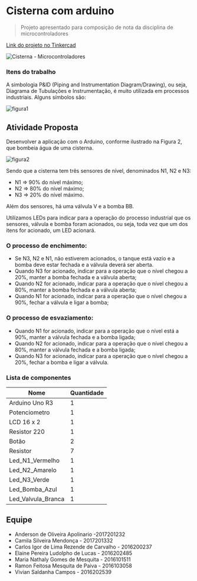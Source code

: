 
# Cisterna com arduino

>Projeto apresentado para composição de nota da disciplina de microcontroladores

[Link do projeto no Tinkercad](https://www.tinkercad.com/things/20tDjwq8P6S)

![Cisterna - Microcontroladores](https://user-images.githubusercontent.com/19518771/113497393-09047300-94da-11eb-9faa-4f034209d394.png)


### Itens do trabalho

A simbologia P&ID (Piping and Instrumentation Diagram/Drawing), ou seja, Diagrama
de Tubulações e Instrumentação, é muito utilizada em processos industriais. Alguns símbolos
são:

![figura1](https://user-images.githubusercontent.com/19518771/113497384-f9852a00-94d9-11eb-95b2-9ff2011ec407.png)


## Atividade Proposta

Desenvolver a aplicação com o Arduino, conforme ilustrado na Figura 2, que bombeia água de
uma cisterna.

![figura2](https://user-images.githubusercontent.com/19518771/113497377-df4b4c00-94d9-11eb-980b-209e8adc5dbd.png)

Sendo que a cisterna tem três sensores de nível, denominados N1, N2 e N3:

- N1 => 90% do nível máximo;
- N2 => 80% do nível máximo;
- N3 => 20% do nível máximo.

Além dos sensores, há uma válvula V e a bomba BB.

Utilizamos LEDs para indicar para a operação do processo industrial que os sensores, válvula e bomba foram acionados, ou seja, toda vez que um dos itens for acionado, um LED acionará.

### O processo de enchimento:

- Se N3, N2 e N1, não estiverem acionados, o tanque está vazio e a bomba deve
estar fechada e a válvula deverá ser aberta.
- Quando N3 for acionado, indicar para a operação que o nível chegou a 20%,
manter a bomba fechada e a válvula aberta;
- Quando N2 for acionado, indicar para a operação que o nível chegou a 80%,
manter a bomba fechada e a válvula aberta;
- Quando N1 for acionado, indicar para a operação que o nível chegou a 90%,
fechar a válvula e ligar a bomba;

### O processo de esvaziamento:

- Quando N1 for acionado, indicar para a operação que o nível está a 90%, manter a
válvula fechada e a bomba ligada;
- Quando N2 for acionado, indicar para a operação que o nível chegou a 80%, manter
a válvula fechada e a bomba ligada;
- Quando N3 for acionado, indicar para a operação que o nível chegou a 20%,
fechar a bomba e ligar a válvula.


### Lista de componentes

| Nome | Quantidade |
| ------ | ------ |
|Arduino Uno R3 |1 |
|Potenciometro|1 |
|LCD 16 x 2 |1 |
|Resistor 220|1 |
|Botão |2 |
|Resistor |7 |
|Led_N1_Vermelho |1 |
|Led_N2_Amarelo |1 |
|Led_N3_Verde|1 |
|Led_Bomba_Azul |1 |
|Led_Valvula_Branca |1 |

## Equipe 

- Anderson de Oliveira Apolinario -2017201232
- Camila Silveira Mendonça - 2017201332
- Carlos Igor de Lima Rezende de Carvalho - 2016200237
- Elaine Pereira Ludolpho de Lucas - 2016202485
- Maria Nathaly Gomes de Mesquita - 2016101511
- Ramon Feitosa Mesquita de Paiva - 2016103058
- Vivian Saldanha Campos - 2016202539